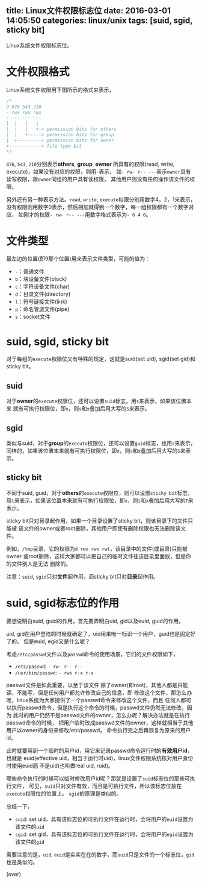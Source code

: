 title: Linux文件权限标志位
date: 2016-03-01 14:05:50
categories: linux/unix
tags: [suid, sgid, sticky bit]
---

Linux系统文件权限标志位。
<!-- more -->

# 文件权限格式

Linux系统文件权限用下图所示的格式来表示，

```c
/*
9 876 543 210
- rwx rwx rwx
- --- --- ---
|  |   |   |
|  |   |   +-> permission bits for others
|  |   +-----> permission bits for group
|  +---------> permission bits for owner
+------------> file type bit
*/
```

`876`, `543`, `210`分别表示**others**, **group**, **owner**
所具有的权限(read, write, execute)，如果没有对应的权限，则用`-`表示，
如`- rw- r-- ---`表示`owner`具有读写权限，跟`owner`同组的用户具有读权限，
其他用户则没有任何操作该文件的权限。

另外还有另一种表示方法。`read`, `write`, `execute`权限分别用数字4，2，1来表示，
没有权限则用数字0表示，然后相加就得到一个数字，每一组权限都有一个数字对应，
如刚才的权限`- rw- r-- ---`用数字格式表示为`- 6 4 0`。

# 文件类型
最左边的位置(即9那个位置)用来表示文件类型，可能的值为：

- `-`：普通文件
- `b`：块设备文件(block)
- `c`：字符设备文件(char)
- `d`：目录文件(directory)
- `l`：符号链接文件(link)
- `p`：命名管道文件(pipe)
- `s`：socket文件

# suid, sgid, sticky bit
对于每组的`execute`权限位又有特殊的规定，这就是suid(set uid), sgid(set gid)和
sticky bit。

## suid
对于**owner**的`execute`权限位，还可以设置`suid`标志，用`s`来表示，如果该位置本来
就有可执行权限位，即`x`，则`s`和`x`叠加后用大写的`S`来表示。

## sgid
类似与suid，对于**group**的`execute`权限位，还可以设置`guid`标志，也用`s`来表示，
同样的，如果该位置本来就有可执行权限位，即`x`，则`s`和`x`叠加后用大写的`S`来表示。

## sticky bit
不同于suid, guid，对于**others**的`execute`权限位，则可以设置`sticky bit`标志，
用`t`来表示，如果该位置本来就有可执行权限位，即`x`，则`t`和`x`叠加后用大写的`T`来表示。

sticky bit只对目录起作用，如果一个目录设置了sticky bit，则该目录下的文件只能被
该文件的owner或者root删除，其他用户即使有删除权限也无法删除该文件。

例如，`/tmp`目录，它的权限为`d rwx rwx rwt`，该目录中的文件(或目录)只能被owner
或root删除，这样大家都可以把自己的临时文件往该目录里面放，但是你的文件别人是无法
删除的。

注意：`suid`, `sgid`只对**文件**起作用，而sticky bit只对**目录**起作用。

# suid, sgid标志位的作用
要想说明白suid, guid的作用，首先要弄明白uid, gid以及euid, guid的作用。

uid, gid在用户登陆的时候就确定了，uid用来唯一标识一个用户，guid也是固定好了的。
但是euid, egid又是什么呢？

考虑`/etc/passwd`文件以及`passwd`命令的使用场景，它们的文件权限如下，

- `/etc/passwd`: `- rw- r-- r--`
- `/usr/bin/passwd`: `- rws r-x r-x`

passwd文件是如此重要，以至于该文件
除了owner(即root)，其他人都是只能读，不能写，但是任何用户都允许修改自己的信息，即
修改这个文件，那怎么办呢，linux系统为大家提供了一个passwd命令来修改这个文件，而且
任何人都可以执行passwd命令，但是执行这个命令的时候，passwd文件仍然无法修改，因为
此时的用户仍然不是passwd文件的owner，怎么办呢？解决办法就是在执行passwd命令的时候，
把用户临时改成passwd文件的owner，这样就相当于其他用户以owner的身份来修改/etc/passwd，
命令执行完之后再恢复为原来的用户id。

此时就要用到一个临时的用户id，用它来记录passwd命令运行时的**有效用户id**，也就是
euid(effective uid，相当于运行时uid)，linux文件权限系统核对用户身份时使用euid而
不是uid(也叫做real uid, ruid)。

哪些命令执行的时候可以临时修改用户id呢？那就是设置了`suid`标志位的那些可执行文件，
可见，`suid`只对文件有效，而且是可执行文件，所以该标志位放在`execute`权限位的位置上。
`sgid`的原理是类似的。

总结一下，

- `suid`: set uid，具有该标志位的可执行文件在运行时，会将用户的`euid`设置为该文件的`uid`
- `sgid`: set gid，具有该标志位的可执行文件在运行时，会将用户的`egid`设置为该文件的`gid`

需要注意的是，`uid`, `euid`是实实在在的数字，而`suid`只是文件的一个标志位，`gid`也是类似的。

(over)